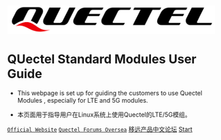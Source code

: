 <img width="480px"  src="QuectelLogo.png">

# QUectel Standard Modules User Guide

- This webpage is set up for guiding the customers to use Quectel Modules , especially for LTE and 5G modules.

- 本页面用于指导用户在Linux系统上使用Quectel的LTE/5G模组。

[`Official Website`](<https://www.quectel.com>)
[`Quectel Forums Oversea`](<https://Forums.quectel.com>)
[移远产品中文论坛](<https://forumschinese.quectel.com/>)
[Start](README.md)

